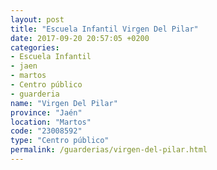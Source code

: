 ```yaml
---
layout: post
title: "Escuela Infantil Virgen Del Pilar"
date: 2017-09-20 20:57:05 +0200
categories:
- Escuela Infantil
- jaen
- martos
- Centro público
- guarderia
name: "Virgen Del Pilar"
province: "Jaén"
location: "Martos"
code: "23008592"
type: "Centro público"
permalink: /guarderias/virgen-del-pilar.html
---
```

